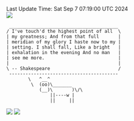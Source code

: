 Last Update Time: 
Sat Sep  7 07:19:00 UTC 2024
<br>![](https://img.shields.io/badge/%E5%A4%A7%E5%AE%B6-%E5%AE%89%E5%AE%89-green)<br>
```
 ________________________________________
/ I've touch'd the highest point of all  \
| my greatness; And from that full       |
| meridian of my glory I haste now to my |
| setting. I shall fall, Like a bright   |
| exhalation in the evening And no man   |
| see me more.                           |
|                                        |
\ -- Shakespeare                         /
 ----------------------------------------
        \   ^__^
         \  (oo)\_______
            (__)\       )\/\
                ||----w |
                ||     ||
```
![](https://github-readme-stats.vercel.app/api?username=chenlitw)
![](https://github-readme-stats.vercel.app/api/top-langs/?username=chenlitw)
